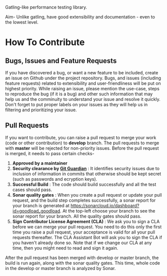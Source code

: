 Gatling-like performance testing library.

Aim-
Unlike gatling, have good extensibility and documentation - even to the lowest level.

# How To Contribute
## Bugs, Issues and Feature Requests
If you have discovered a bug, or want a new feature to be included, create an issue on Github under the project repository.
Bugs, and issues (including feature requests) related to extensibility and user-friendliness will be put on highest priority.
While raising an issue, please mention the use-case, steps to reproduce the bug (if it is a bug) and other such information that may help us and the comminuity to understand your issue and resolve it quickly.
Don't forget to put proper labels on your issues as they will help us in filtering and prioritizing your issue.

## Pull Requests
If you want to contribute, you can raise a pull request to merge your work (code or other contribution) to <b>develop</b> branch. The pull requests to merge with <b>master</b> will be rejected for non-priority issues. Before the pull request is merged, it needs to pass certain checks-
<ol>
  <li><b>Approved by a maintainer</b></li>
  <li><b>Security clearance by <a href="https://www.gitguardian.com/">Git Guardian</a></b> : It identifies security issues due to inclusion of information in commits that otherwise should be kept secret (such as passwords and ecryption keys).</li>
  <li><b>Successful Build</b> : The code should build successfully and all the test cases should pass.
  <li><b>Sonar quality gates</b> : When you create a pull request or update your pull request, and the build step completes successfully, a sonar report for your branch is generated at <a href="https://sonarcloud.io/dashboard?id=goodload_goodload">https://sonarcloud.io/dashboard?id=goodload_goodload</a>. At the top-left choose your branch to see the sonar report for your branch. All the quality gates should pass.</li>
  <li><b>Sign Contributor License Agreement (CLA)</b> : We ask you to sign a CLA before we can merge your pull request. You need to do this only the first time you raise a pull request, your acceptance is valid for all your pull requests thereafter. The CLA Assistant Bot will ask you to sign the CLA if you haven't already done so. Note that if we change our CLA at any time, then you might need to read and sign it again.
</ol>

After the pull request has been merged with develop or master branch, the build is run again, along with the sonar quality gates. This time, whole code in the develop or master branch is analyzed by Sonar.
